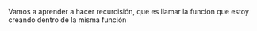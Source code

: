 Vamos a aprender a hacer recurcisión, que es
llamar la funcion que estoy creando dentro de la misma función
